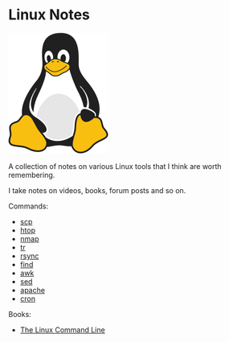 # Linux Notes 

![Linux Penguin Logo](img/penguin.png)

A collection of notes on various Linux tools that I think are worth
remembering. 

I take notes on videos, books, forum posts and so on.

Commands:

- [scp](tools/scp.md)
- [htop](tools/htop.md)
- [nmap](tools/nmap.md)
- [tr](tools/tr.md)
- [rsync](tools/rsync.md)
- [find](tools/find.md)
- [awk](tools/awk.md)
- [sed](tools/sed.md)
- [apache](tools/apache.md)
- [cron](tools/cron.md)

Books:

- [The Linux Command Line](book-tlcl/00-intro.md)
